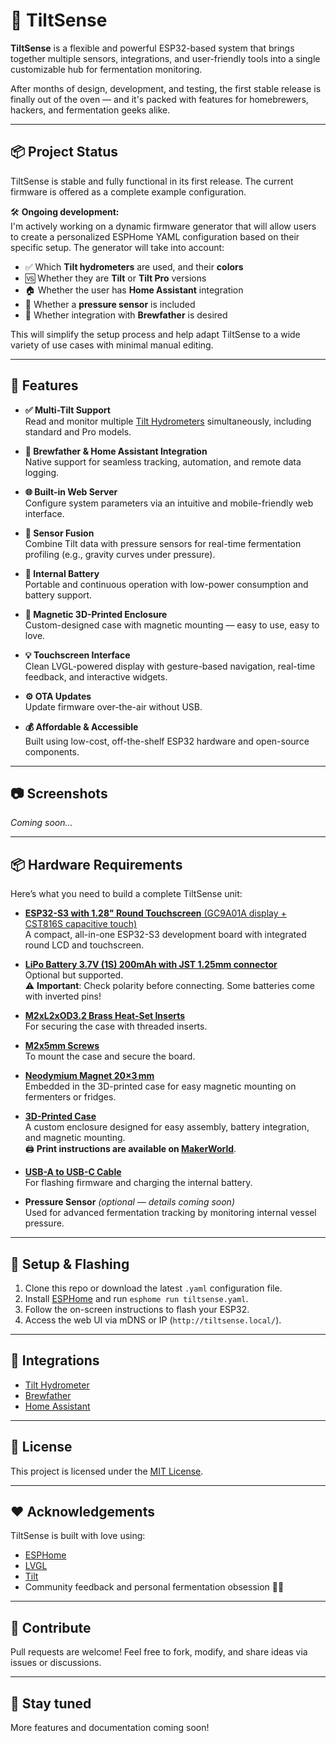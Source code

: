 # 🍺 TiltSense

**TiltSense** is a flexible and powerful ESP32-based system that brings together multiple sensors, integrations, and user-friendly tools into a single customizable hub for fermentation monitoring.

After months of design, development, and testing, the first stable release is finally out of the oven — and it's packed with features for homebrewers, hackers, and fermentation geeks alike.

---

## 📦 Project Status

TiltSense is stable and fully functional in its first release. The current firmware is offered as a complete example configuration.

🛠️ **Ongoing development:**  
I'm actively working on a dynamic firmware generator that will allow users to create a personalized ESPHome YAML configuration based on their specific setup. The generator will take into account:

- ✅ Which **Tilt hydrometers** are used, and their **colors**  
- 🆚 Whether they are **Tilt** or **Tilt Pro** versions  
- 🏠 Whether the user has **Home Assistant** integration  
- 💨 Whether a **pressure sensor** is included  
- 📡 Whether integration with **Brewfather** is desired  

This will simplify the setup process and help adapt TiltSense to a wide variety of use cases with minimal manual editing.

---

## 🚀 Features

- **✅ Multi-Tilt Support**  
  Read and monitor multiple [Tilt Hydrometers](https://tilthydrometer.com/) simultaneously, including standard and Pro models.

- **📡 Brewfather & Home Assistant Integration**  
  Native support for seamless tracking, automation, and remote data logging.

- **🌐 Built-in Web Server**  
  Configure system parameters via an intuitive and mobile-friendly web interface.

- **🔀 Sensor Fusion**  
  Combine Tilt data with pressure sensors for real-time fermentation profiling (e.g., gravity curves under pressure).

- **🔋 Internal Battery**  
  Portable and continuous operation with low-power consumption and battery support.

- **🧲 Magnetic 3D-Printed Enclosure**  
  Custom-designed case with magnetic mounting — easy to use, easy to love.

- **💡 Touchscreen Interface**  
  Clean LVGL-powered display with gesture-based navigation, real-time feedback, and interactive widgets.

- **⚙️ OTA Updates**  
  Update firmware over-the-air without USB.

- **💰 Affordable & Accessible**  
  Built using low-cost, off-the-shelf ESP32 hardware and open-source components.

---

## 📷 Screenshots

*Coming soon…*

---

## 📦 Hardware Requirements

Here’s what you need to build a complete TiltSense unit:

- [**ESP32-S3 with 1.28" Round Touchscreen** (GC9A01A display + CST816S capacitive touch)](https://s.click.aliexpress.com/e/_oBHq2mi)  
  A compact, all-in-one ESP32-S3 development board with integrated round LCD and touchscreen.

- [**LiPo Battery 3.7V (1S) 200mAh with JST 1.25mm connector**](https://s.click.aliexpress.com/e/_op2Asqw)  
  Optional but supported.  
  ⚠️ **Important**: Check polarity before connecting. Some batteries come with inverted pins!

- [**M2xL2xOD3.2 Brass Heat-Set Inserts**](https://s.click.aliexpress.com/e/_okAnuHg)  
  For securing the case with threaded inserts.

- [**M2x5mm Screws**](https://s.click.aliexpress.com/e/_omZDYlo)  
  To mount the case and secure the board.

- [**Neodymium Magnet 20×3 mm**](https://s.click.aliexpress.com/e/_oEioES6)  
  Embedded in the 3D-printed case for easy magnetic mounting on fermenters or fridges.

- [**3D-Printed Case**](https://makerworld.com/en/models/1509302-tiltsense#profileId-1580036)  
  A custom enclosure designed for easy assembly, battery integration, and magnetic mounting.  
  🖨️ **Print instructions are available on [MakerWorld](https://makerworld.com/en/models/1509302-tiltsense#profileId-1580036)**.  

- [**USB-A to USB-C Cable**](https://s.click.aliexpress.com/e/_oCeMiAi)  
  For flashing firmware and charging the internal battery.

- **Pressure Sensor** *(optional — details coming soon)*  
  Used for advanced fermentation tracking by monitoring internal vessel pressure.

---

## 🔧 Setup & Flashing

1. Clone this repo or download the latest `.yaml` configuration file.
2. Install [ESPHome](https://esphome.io/) and run `esphome run tiltsense.yaml`.
3. Follow the on-screen instructions to flash your ESP32.
4. Access the web UI via mDNS or IP (`http://tiltsense.local/`).

---

## 🤝 Integrations

- [Tilt Hydrometer](https://tilthydrometer.com/)
- [Brewfather](https://brewfather.app/)
- [Home Assistant](https://www.home-assistant.io/)

---

## 📝 License

This project is licensed under the [MIT License](LICENSE).

---

## ❤️ Acknowledgements

TiltSense is built with love using:

- [ESPHome](https://esphome.io/)
- [LVGL](https://lvgl.io/)
- [Tilt](https://tilthydrometer.com/)
- Community feedback and personal fermentation obsession 🧪🍻

---

## 🙌 Contribute

Pull requests are welcome! Feel free to fork, modify, and share ideas via issues or discussions.

---

## 📣 Stay tuned

More features and documentation coming soon!
